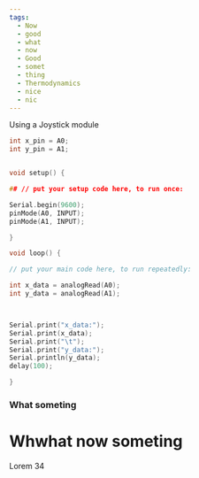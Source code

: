 ```yaml
---
tags:
  - Now
  - good
  - what
  - now
  - Good
  - somet
  - thing
  - Thermodynamics
  - nice
  - nic
---
```


Using a Joystick module

```C
int x_pin = A0;
int y_pin = A1;


void setup() {

## // put your setup code here, to run once:

Serial.begin(9600);
pinMode(A0, INPUT);
pinMode(A1, INPUT);

}

void loop() {

// put your main code here, to run repeatedly:

int x_data = analogRead(A0);
int y_data = analogRead(A1);



Serial.print("x_data:");
Serial.print(x_data);
Serial.print("\t");
Serial.print("y_data:");
Serial.println(y_data);
delay(100);

}
```

### What someting
# Whwhat now someting 
Lorem 34

